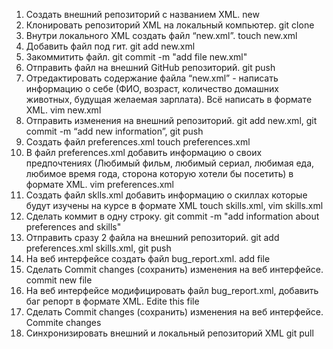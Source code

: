 1. Создать внешний репозиторий c названием XML. new
2. Клонировать репозиторий XML на локальный компьютер. git clone
3. Внутри локального XML создать файл “new.xml”. touch new.xml
4. Добавить файл под гит. git add new.xml
5. Закоммитить файл. git commit -m "add file new.xml"
6. Отправить файл на внешний GitHub репозиторий. git push
7. Отредактировать содержание файла “new.xml” - написать информацию о себе (ФИО, возраст, количество домашних животных, будущая желаемая зарплата). Всё написать в формате XML. vim new.xml
8. Отправить изменения на внешний репозиторий. git add new.xml, git commit -m “add new information”, git push 
9. Создать файл preferences.xml touch preferences.xml
10. В файл preferences.xml добавить информацию о своих предпочтениях (Любимый фильм, любимый сериал, любимая еда, любимое время года, сторона которую хотели бы посетить) в формате XML. vim preferences.xml
11. Создать файл sklls.xml добавить информацию о скиллах которые будут изучены на курсе в формате XML touch skills.xml, vim skills.xml
12. Сделать коммит в одну строку. git commit -m "add information about preferences and skills"
13. Отправить сразу 2 файла на внешний репозиторий. git add preferences.xml skills.xml, git push
14. На веб интерфейсе создать файл bug_report.xml. add file
15. Сделать Commit changes (сохранить) изменения на веб интерфейсе. commit new file
16. На веб интерфейсе модифицировать файл bug_report.xml, добавить баг репорт в формате XML. Edite this file
17. Сделать Commit changes (сохранить) изменения на веб интерфейсе. Commite changes  
18. Синхронизировать внешний и локальный репозиторий XML git pull
